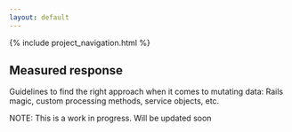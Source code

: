 ```yaml
---
layout: default
---
```


{% include project_navigation.html %}

<div class="page-header">
  <h2>Measured response</h2>
</div>

Guidelines to find the right approach when it comes to mutating data:
Rails magic, custom processing methods, service objects, etc.

NOTE: This is a work in progress. Will be updated soon

